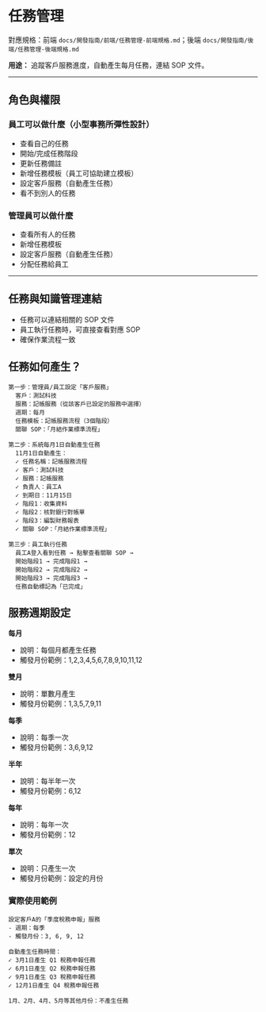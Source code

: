 # 任務管理

對應規格：前端 `docs/開發指南/前端/任務管理-前端規格.md`；後端 `docs/開發指南/後端/任務管理-後端規格.md`

**用途：** 追蹤客戶服務進度，自動產生每月任務，連結 SOP 文件。

---

## 角色與權限

### 員工可以做什麼（小型事務所彈性設計）
- 查看自己的任務
- 開始/完成任務階段
- 更新任務備註
- 新增任務模板（員工可協助建立模板）
- 設定客戶服務（自動產生任務）
- 看不到別人的任務

### 管理員可以做什麼
- 查看所有人的任務
- 新增任務模板
- 設定客戶服務（自動產生任務）
- 分配任務給員工

---

## 任務與知識管理連結
- 任務可以連結相關的 SOP 文件
- 員工執行任務時，可直接查看對應 SOP
- 確保作業流程一致

## 任務如何產生？
```
第一步：管理員/員工設定「客戶服務」
  客戶：測試科技
  服務：記帳服務（從該客戶已設定的服務中選擇）
  週期：每月
  任務模板：記帳服務流程（3個階段）
  關聯 SOP：「月結作業標準流程」

第二步：系統每月1日自動產生任務
  11月1日自動產生：
  ✓ 任務名稱：記帳服務流程
  ✓ 客戶：測試科技
  ✓ 服務：記帳服務
  ✓ 負責人：員工A
  ✓ 到期日：11月15日
  ✓ 階段1：收集資料
  ✓ 階段2：核對銀行對帳單
  ✓ 階段3：編製財務報表
  ✓ 關聯 SOP：「月結作業標準流程」

第三步：員工執行任務
  員工A登入看到任務 → 點擊查看關聯 SOP →
  開始階段1 → 完成階段1 →
  開始階段2 → 完成階段2 →
  開始階段3 → 完成階段3 →
  任務自動標記為「已完成」
```

## 服務週期設定

**每月**
- 說明：每個月都產生任務
- 觸發月份範例：1,2,3,4,5,6,7,8,9,10,11,12

**雙月**
- 說明：單數月產生
- 觸發月份範例：1,3,5,7,9,11

**每季**
- 說明：每季一次
- 觸發月份範例：3,6,9,12

**半年**
- 說明：每半年一次
- 觸發月份範例：6,12

**每年**
- 說明：每年一次
- 觸發月份範例：12

**單次**
- 說明：只產生一次
- 觸發月份範例：設定的月份

### 實際使用範例
```
設定客戶A的「季度稅務申報」服務
- 週期：每季
- 觸發月份：3, 6, 9, 12

自動產生任務時間：
✓ 3月1日產生 Q1 稅務申報任務
✓ 6月1日產生 Q2 稅務申報任務
✓ 9月1日產生 Q3 稅務申報任務
✓ 12月1日產生 Q4 稅務申報任務

1月、2月、4月、5月等其他月份：不產生任務
```
